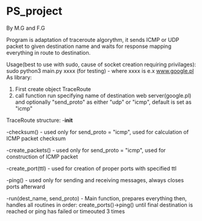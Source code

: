 # PS_project
By M.G and F.G

Program is adaptation of traceroute algorythm, it sends ICMP or UDP packet to given destination name and waits for response mapping everything in route to destination.

Usage(best to use with sudo, cause of socket creation requiring privilages): sudo python3 main.py xxxx (for testing) - where xxxx is e.x www.google.pl
As library:
1. First create object TraceRoute
2. call function run specifying name of destination web server(google.pl) and optionally "send_proto" as either "udp" or "icmp", default is set as "icmp"

TraceRoute structure:
-__init__

-checksum() - used only for send_proto = "icmp", used for calculation of ICMP packet checksum

-create_packets() - used only for send_proto = "icmp", used for construction of ICMP packet

-create_port(ttl) - used for creation of proper ports with specified ttl

-ping() - used only for sending and receiving messages, always closes ports afterward

-run(dest_name, send_proto) - Main function, prepares everything then, handles all routines in order: create_ports()->ping() until final destination is reached or ping has failed or timeouted 3 times


